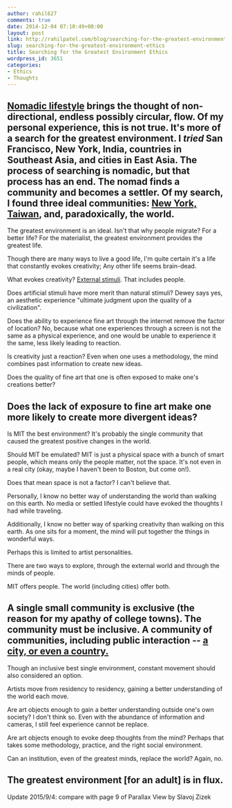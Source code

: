 ```yaml
---
author: rahil627
comments: true
date: 2014-12-04 07:10:49+00:00
layout: post
link: http://rahilpatel.com/blog/searching-for-the-greatest-environment-ethics/
slug: searching-for-the-greatest-environment-ethics
title: Searching for the Greatest Environment Ethics
wordpress_id: 3651
categories:
- Ethics
- Thoughts
---
```


[Nomadic lifestyle](http://www.rahilpatel.com/blog/the-life-of-a-nomadic-schizoid) brings the thought of non-directional, endless possibly circular, flow. Of my personal experience, this is not true. It's more of a search for the greatest environment. I _tried_ San Francisco, New York, India, countries in Southeast Asia, and cities in East Asia. The process of searching is nomadic, but that process has an end. The nomad finds a community and becomes a settler. Of my search, I found three ideal communities: [New York, Taiwan](http://www.rahilpatel.com/blog/new-york-and-taiwan), and, paradoxically, the world.
--

The greatest environment is an ideal. Isn't that why people migrate? For a better life? For the materialist, the greatest environment provides the greatest life.

Though there are many ways to live a good life, I'm quite certain it's a life that constantly evokes creativity; Any other life seems brain-dead.

What evokes creativity? [External stimuli](http://www.rahilpatel.com/blog/creativity-external-stimuli-cities-and-suburbs). That includes people.

Does artificial stimuli have more merit than natural stimuli? Dewey says yes, an aesthetic experience "ultimate judgment upon the quality of a civilization".

Does the ability to experience fine art through the internet remove the factor of location? No, because what one experiences through a screen is not the same as a physical experience, and one would be unable to experience it the same, less likely leading to reaction.

Is creativity just a reaction? Even when one uses a methodology, the mind combines past information to create new ideas.

Does the quality of fine art that one is often exposed to make one's creations better?

Does the lack of exposure to fine art make one more likely to create more divergent ideas?
--

Is MIT the best environment? It's probably the single community that caused the greatest positive changes in the world.

Should MIT be emulated? MIT is just a physical space with a bunch of smart people, which means only the people matter, not the space. It's not even in a real city (okay, maybe I haven't been to Boston, but come on!).

Does that mean space is not a factor? I can't believe that.

Personally, I know no better way of understanding the world than walking on this earth. No media or settled lifestyle could have evoked the thoughts I had while traveling.

Additionally, I know no better way of sparking creativity than walking on this earth. As one sits for a moment, the mind will put together the things in wonderful ways.

Perhaps this is limited to artist personalities.

There are two ways to explore, through the external world and through the minds of people.

MIT offers people. The world (including cities) offer both.

A single small community is exclusive (the reason for my apathy of college towns). The community must be inclusive. A community of communities, including public interaction -- [a city, or even a country.](http://www.rahilpatel.com/blog/new-york-and-taiwan)
--

Though an inclusive best single environment, constant movement should also considered an option.

Artists move from residency to residency, gaining a better understanding of the world each move.

Are art objects enough to gain a better understanding outside one's own society? I don't think so. Even with the abundance of information and cameras, I still feel experience cannot be replace.

Are art objects enough to evoke deep thoughts from the mind? Perhaps that takes some methodology, practice, and the right social environment.

Can an institution, even of the greatest minds, replace the world? Again, no.

The greatest environment [for an adult] is in flux.
--

Update 2015/9/4:
compare with page 9 of Parallax View by Slavoj Zizek
